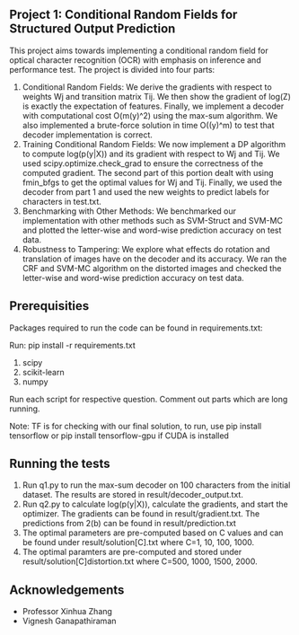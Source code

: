 ## Project 1: Conditional Random Fields for Structured Output Prediction

This project aims towards implementing a conditional random field for optical character recognition (OCR) with emphasis on inference and performance test. The project is divided into four parts:

1. Conditional Random Fields: We derive the gradients with respect to weights Wj and transition matrix Tij. We then show the gradient of log(Z) is exactly the expectation of features. Finally, we implement a decoder with computational cost O(m(y)^2) using the max-sum algorithm. We also implemented a brute-force solution in time O((y)^m) to test that decoder implementation is correct.
2. Training Conditional Random Fields: We now implement a DP algorithm to compute log(p(y|X)) and its gradient with respect to Wj and Tij. We used scipy.optimize.check_grad to ensure the correctness of the computed gradient. The second part of this portion dealt with using fmin_bfgs to get the optimal values for Wj and Tij. Finally, we used the decoder from part 1 and used the new weights to predict labels for characters in test.txt.
3. Benchmarking with Other Methods: We benchmarked our implementation with other methods such as SVM-Struct and SVM-MC and plotted the letter-wise and word-wise prediction accuracy on test data.
4. Robustness to Tampering: We explore what effects do rotation and translation of images have on the decoder and its accuracy. We ran the CRF and SVM-MC algorithm on the distorted images and checked the letter-wise and word-wise prediction accuracy on test data.

## Prerequisities

Packages required to run the code can be found in requirements.txt:

Run: pip install -r requirements.txt

1. scipy
2. scikit-learn
3. numpy

Run each script for respective question.
Comment out parts which are long running.

Note: TF is for checking with our final solution, to run, use 
pip install tensorflow or 
pip install tensorflow-gpu if CUDA is installed

## Running the tests

1. Run q1.py to run the max-sum decoder on 100 characters from the initial dataset. The results are stored in result/decoder_output.txt.
2. Run q2.py to calculate log(p(y|X)), calculate the gradients, and start the optimizer. The gradients can be found in result/gradient.txt. The predictions from 2(b) can be found in result/prediction.txt
3. The optimal parameters are pre-computed based on C values and can be found under result/solution[C].txt where C=1, 10, 100, 1000.
4. The optimal paramters are pre-computed and stored under result/solution[C]distortion.txt where C=500, 1000, 1500, 2000.

## Acknowledgements

- Professor Xinhua Zhang
- Vignesh Ganapathiraman
